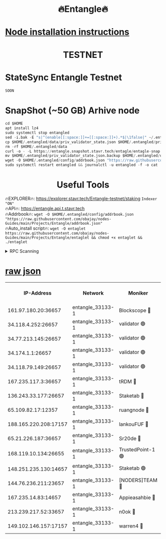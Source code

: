 <h1 align="center"> 🔥Entangle🔥</h1>

[Node installation instructions](https://github.com/obajay/nodes-Guides/tree/main/Projects/Entangle)
=

<h1 align="center"> TESTNET</h1>

# StateSync Entangle Testnet
```python
SOON
```
# SnapShot (~50 GB) Arhive node
```python
cd $HOME
apt install lz4
sudo systemctl stop entangled
sed -i.bak -E "s|^(enable[[:space:]]+=[[:space:]]+).*$|\1false|" ~/.entangled/config/config.toml
cp $HOME/.entangled/data/priv_validator_state.json $HOME/.entangled/priv_validator_state.json.backup
rm -rf $HOME/.entangled/data
curl -o - -L https://entangle.snapshot.stavr.tech/entagle/entagle-snap.tar.lz4 | lz4 -c -d - | tar -x -C $HOME/.entangled --strip-components 2
mv $HOME/.entangled/priv_validator_state.json.backup $HOME/.entangled/data/priv_validator_state.json
wget -O $HOME/.entangled/config/addrbook.json "https://raw.githubusercontent.com/obajay/nodes-Guides/main/Projects/Entangle/addrbook.json"
sudo systemctl restart entangled && journalctl -u entangled -f -o cat
```
 <h1 align="center"> Useful Tools</h1>
 
🔥EXPLORER🔥: https://explorer.stavr.tech/Entangle-testnet/staking        `Indexer "ON"` \
🔥API🔥:      https://entangle.api.t.stavr.tech \
🔥Addrbook🔥: ```wget -O $HOME/.entangled/config/addrbook.json "https://raw.githubusercontent.com/obajay/nodes-Guides/main/Projects/Entangle/addrbook.json"``` \
🔥Auto_install script🔥:  `wget -O entaglet https://raw.githubusercontent.com/obajay/nodes-Guides/main/Projects/Entangle/entaglet && chmod +x entaglet && ./entaglet`


<details>
<summary>RPC Scanning</summary>

<h2 align="center"> We scan nodes in real time every 4 hours. And we provide the final result of RPC endpoints.
We cannot influence the operation of these nodes in any way. </h2>


```python
If Voting Power is higher than 0 --> then the Node is a validator of the network and may be subject to attack and be a potential threat to the chain.
```
```python
We marked such validators with a red symbol
```

</details>

[raw json](https://rpc-check.entangt.stavr.tech/entangt/rpc-entangt-result.json)
=


<table><tr><th>IP-Address</th><th>Network</th><th>Moniker</th><th>Latest Block Height</th><th>Earliest Block Height</th><th>Catching Up</th><th>Tx Index</th><th>Voting Power</th><th>Scan Time</th></tr><tr><td>161.97.180.20:36657</td><td>entangle_33133-1</td><td>Blockscope 🔴</td><td>2615814</td><td>1</td><td>False</td><td>off</td><td>309754987700270</td><td>2024-03-12T20:28:02.881123096UTC</td></tr><tr><td>34.118.4.252:26657</td><td>entangle_33133-1</td><td>validator 🟢</td><td>2615815</td><td>1</td><td>False</td><td>on</td><td>0</td><td>2024-03-12T20:28:05.616124707UTC</td></tr><tr><td>34.77.213.145:26657</td><td>entangle_33133-1</td><td>validator 🟢</td><td>2615816</td><td>1</td><td>False</td><td>on</td><td>0</td><td>2024-03-12T20:28:08.245043524UTC</td></tr><tr><td>34.174.1.1:26657</td><td>entangle_33133-1</td><td>validator 🟢</td><td>2615816</td><td>1</td><td>False</td><td>on</td><td>0</td><td>2024-03-12T20:28:08.971924232UTC</td></tr><tr><td>34.118.79.149:26657</td><td>entangle_33133-1</td><td>validator 🟢</td><td>2615818</td><td>1</td><td>False</td><td>on</td><td>0</td><td>2024-03-12T20:28:28.659367500UTC</td></tr><tr><td>167.235.117.3:36657</td><td>entangle_33133-1</td><td>tRDM 🔴</td><td>2615819</td><td>1</td><td>False</td><td>on</td><td>216701475647839</td><td>2024-03-12T20:28:31.181724845UTC</td></tr><tr><td>136.243.33.177:26657</td><td>entangle_33133-1</td><td>Staketab 🔴</td><td>2615817</td><td>660001</td><td>False</td><td>on</td><td>181086419672130</td><td>2024-03-12T20:28:22.026173583UTC</td></tr><tr><td>65.109.82.17:12357</td><td>entangle_33133-1</td><td>ruangnode 🔴</td><td>2615814</td><td>1312001</td><td>False</td><td>off</td><td>661204180185571</td><td>2024-03-12T20:28:03.243369602UTC</td></tr><tr><td>188.165.220.208:17157</td><td>entangle_33133-1</td><td>lankouFUF 🔴</td><td>2615816</td><td>1910001</td><td>False</td><td>off</td><td>330965139244923</td><td>2024-03-12T20:28:07.957801105UTC</td></tr><tr><td>65.21.226.187:36657</td><td>entangle_33133-1</td><td>Sr20de 🔴</td><td>2615814</td><td>2049001</td><td>False</td><td>off</td><td>29534655065001</td><td>2024-03-12T20:27:58.503244555UTC</td></tr><tr><td>168.119.10.134:26655</td><td>entangle_33133-1</td><td>TrustedPoint-1 🟢</td><td>2615819</td><td>2268001</td><td>False</td><td>off</td><td>0</td><td>2024-03-12T20:28:31.396787954UTC</td></tr><tr><td>148.251.235.130:14657</td><td>entangle_33133-1</td><td>Staketab 🟢</td><td>2615814</td><td>2272001</td><td>False</td><td>on</td><td>0</td><td>2024-03-12T20:27:58.192545299UTC</td></tr><tr><td>144.76.236.211:23657</td><td>entangle_33133-1</td><td>[NODERS]TEAM 🔴</td><td>2615817</td><td>2304001</td><td>False</td><td>off</td><td>26809514589694866</td><td>2024-03-12T20:28:19.707301668UTC</td></tr><tr><td>167.235.14.83:14657</td><td>entangle_33133-1</td><td>Appieasahbie 🔴</td><td>2615819</td><td>2436001</td><td>False</td><td>on</td><td>43265832790044774</td><td>2024-03-12T20:28:30.900953823UTC</td></tr><tr><td>213.239.217.52:33657</td><td>entangle_33133-1</td><td>n0ok 🔴</td><td>2615818</td><td>2515818</td><td>False</td><td>off</td><td>46611059670058358</td><td>2024-03-12T20:28:26.317326589UTC</td></tr><tr><td>149.102.146.157:17157</td><td>entangle_33133-1</td><td>warren4 🔴</td><td>2615817</td><td>2558001</td><td>False</td><td>on</td><td>505840491728101</td><td>2024-03-12T20:28:17.447072923UTC</td></tr></table>
